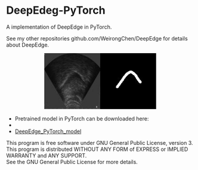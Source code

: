 # DeepEdeg-PyTorch
A implementation of DeepEdge in PyTorch.

See my other repositories github.com/WeirongChen/DeepEdge for details about DeepEdge.

<p align="center"><img src="./figs/img.jpg" width="150"><img src="./figs/label.jpg" width="150"></p>

- Pretrained model in PyTorch can be downloaded here: 
- 
- [DeepEdge_PyTorch_model]([https://yaleedu-my.sharepoint.com/:u:/g/personal/wei-rong_chen_yale_edu/ET_q_t7mYDBJv5uiMP2OSboBZqX7bWd9SsdXdPHBosPcgQ?e=mZwwiK](https://yaleedu-my.sharepoint.com/:u:/g/personal/wei-rong_chen_yale_edu/EdRUiB4XmYBPsuPwtwFCKXIBW5eGEyx0-WPS4EFNudJC_w?e=NEF0zc))    

This program is free software under GNU General Public License, version 3.  
This program is distributed WITHOUT ANY FORM of EXPRESS or IMPLIED WARRANTY and ANY SUPPORT.    
See the GNU General Public License for more details.  
